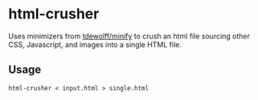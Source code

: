 html-crusher
===

Uses minimizers from [tdewolff/minify](https://github.com/tdewolff/minify) to
crush an html file sourcing other CSS, Javascript, and images into a single HTML
file.

Usage
---
```
html-crusher < input.html > single.html
```
